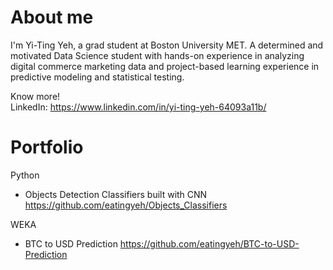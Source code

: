 # About me
I'm Yi-Ting Yeh, a grad student at Boston University MET. A determined and motivated Data Science student with hands-on experience in analyzing digital commerce marketing data and project-based learning experience in predictive modeling and statistical testing.

Know more!      
LinkedIn: https://www.linkedin.com/in/yi-ting-yeh-64093a11b/

# Portfolio
Python
- Objects Detection Classifiers built with CNN
https://github.com/eatingyeh/Objects_Classifiers


WEKA
- BTC to USD Prediction
https://github.com/eatingyeh/BTC-to-USD-Prediction
